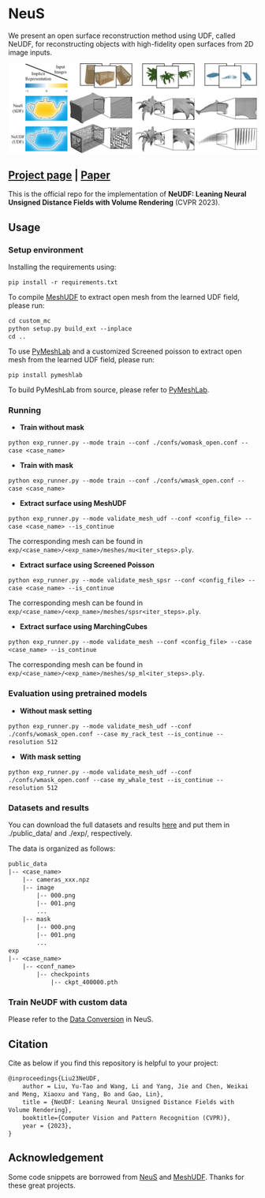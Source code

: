 # NeuS
We present an open surface reconstruction method using UDF, called NeUDF, for reconstructing objects with high-fidelity open surfaces from 2D image inputs.

![](./static/teaser.jpg)

## [Project page](http://geometrylearning.com/neudf/) |  [Paper](http://geometrylearning.com/neudf/paper.pdf)
This is the official repo for the implementation of **NeUDF: Leaning Neural Unsigned Distance Fields with Volume Rendering** (CVPR 2023).

## Usage

### Setup environment

Installing the requirements using:
```shell
pip install -r requirements.txt
```

To compile [MeshUDF](https://github.com/cvlab-epfl/MeshUDF) to extract open mesh from the learned UDF field, please run:
```shell
cd custom_mc
python setup.py build_ext --inplace
cd ..
```

To use [PyMeshLab](https://github.com/cnr-isti-vclab/PyMeshLab) and a customized Screened poisson to extract open mesh from the learned UDF field, please run:
```shell
pip install pymeshlab
```
To build PyMeshLab from source, please refer to [PyMeshLab](https://github.com/cnr-isti-vclab/PyMeshLab).

### Running

- **Train without mask**

```shell
python exp_runner.py --mode train --conf ./confs/womask_open.conf --case <case_name>
```

- **Train with mask**

```shell
python exp_runner.py --mode train --conf ./confs/wmask_open.conf --case <case_name>
```

- **Extract surface using MeshUDF** 

```shell
python exp_runner.py --mode validate_mesh_udf --conf <config_file> --case <case_name> --is_continue
```

The corresponding mesh can be found in `exp/<case_name>/<exp_name>/meshes/mu<iter_steps>.ply`.

- **Extract surface using Screened Poisson** 

```shell
python exp_runner.py --mode validate_mesh_spsr --conf <config_file> --case <case_name> --is_continue
```

The corresponding mesh can be found in `exp/<case_name>/<exp_name>/meshes/spsr<iter_steps>.ply`.

- **Extract surface using MarchingCubes** 

```shell
python exp_runner.py --mode validate_mesh --conf <config_file> --case <case_name> --is_continue
```

The corresponding mesh can be found in `exp/<case_name>/<exp_name>/meshes/sp_ml<iter_steps>.ply`.

### Evaluation using pretrained models

- **Without mask setting** 
```shell
python exp_runner.py --mode validate_mesh_udf --conf ./confs/womask_open.conf --case my_rack_test --is_continue --resolution 512
```

- **With mask setting** 
```shell
python exp_runner.py --mode validate_mesh_udf --conf ./confs/wmask_open.conf --case my_whale_test --is_continue --resolution 512
```

### Datasets and results

You can download the full datasets and results [here]() and put them in ./public_data/ and ./exp/, respectively.

The data is organized as follows:

```
public_data
|-- <case_name>
    |-- cameras_xxx.npz
    |-- image
        |-- 000.png
        |-- 001.png
        ...
    |-- mask
        |-- 000.png
        |-- 001.png
        ...
exp
|-- <case_name>
    |-- <conf_name>
        |-- checkpoints
            |-- ckpt_400000.pth
```

### Train NeUDF with custom data

Please refer to the  [Data Conversion](https://github.com/Totoro97/NeuS/tree/main/preprocess_custom_data) in NeuS.


## Citation

Cite as below if you find this repository is helpful to your project:

```
@inproceedings{Liu23NeUDF,
    author = Liu, Yu-Tao and Wang, Li and Yang, Jie and Chen, Weikai and Meng, Xiaoxu and Yang, Bo and Gao, Lin},
    title = {NeUDF: Leaning Neural Unsigned Distance Fields with Volume Rendering},
    booktitle={Computer Vision and Pattern Recognition (CVPR)},
    year = {2023},
}
```

## Acknowledgement

Some code snippets are borrowed from [NeuS](https://github.com/Totoro97/NeuS) and [MeshUDF](https://github.com/cvlab-epfl/MeshUDF). Thanks for these great projects.
